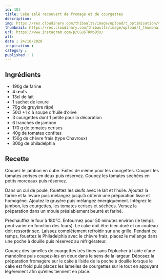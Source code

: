 ```yaml
---
id: 103
title: Cake salé recouvert de fromage et de courgettes
description: 
img: https://res.cloudinary.com/thibaults/image/upload/t_optimisation/v1603827498/Recipes/20201024_cake_sale_fromage_courgette.jpg
thumbnail: https://res.cloudinary.com/thibaults/image/upload/t_thumbnail_josie/v1603827498/Recipes/20201024_cake_sale_fromage_courgette.jpg
url: https://www.instagram.com/p/CGu6TRWpDjX/
alt: 
date : 24/10/2020
inspiration : 
category : 
published : 1
---
```


## Ingrédients
 - 190g de farine
 - 4 œufs
 - 13cl de lait
 - 1 sachet de levure
 - 70g de gruyère râpé
 - 50cl +1 c à soupe d'huile d’olive
 - 3 courgettes dont 1 petite pour la décoration
 - 6 tranches de jambon
 - 170 g de tomates cerises
 - 40g de tomates confites
 - 150g de chèvre frais (type Chavroux)
 - 300g de philadelphia

## Recette
Coupez le jambon en cube. Faites de même pour les courgettes. Coupez les tomates cerises en deux puis réservez. Coupez les tomates séchées en petits morceaux puis réservez.

Dans un cul de poule, fouettez les œufs avec le lait et l’huile. Ajoutez la farine et la levure puis mélangez jusqu’à obtenir une préparation lisse et homogène. Ajoutez le gruyère puis mélangez énergiquement. Intégrez le jambon, les courgettes, les tomates cerises et séchées. Versez la préparation dans un moule préalablement beurré et fariné.

Préchauffez le four à 180°C. Enfournez pour 50 minutes environ (le temps peut varier en fonction des fours). Le cake doit être bien doré et un couteau doit ressortir sec. Laissez complètement refroidir sur une grille. Pendant ce temps, fouettez le Philadelphia avec le chèvre frais, placez le mélange dans une poche à douille puis réservez au réfrigérateur.

Coupez des lamelles de courgettes très fines sans l’éplucher à l’aide d’une mandoline puis coupez-les en deux dans le sens de la largeur. Déposez la préparation fromagère sur le cake à l’aide de la poche à douille lorsque le cake est froid puis placez les lamelles de courgettes sur le tout en appuyant légèrement afin qu’elles tiennent en place.
